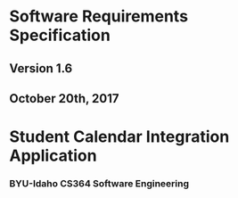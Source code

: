 # Software Requirements Specification


## Version 1.6

## October 20th, 2017

# Student Calendar Integration Application


### BYU-Idaho CS364 Software Engineering

